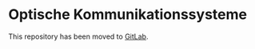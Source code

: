 # Optische Kommunikationssysteme

This repository has been moved to [GitLab](https://gitlab.com/htw-ikt-noelle/optischenachrichtentechnik.git).